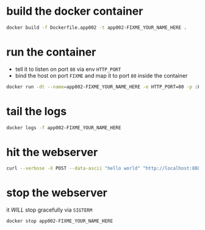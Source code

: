 # build the docker container

```bash
docker build -f Dockerfile.app002 -t app002-FIXME_YOUR_NAME_HERE .
```

# run the container

* tell it to listen on port `80` via env `HTTP_PORT`
* bind the host on port `FIXME` and map it to port `80` inside the container

```bash
docker run -dt --name=app002-FIXME_YOUR_NAME_HERE -e HTTP_PORT=80 -p :FIXME:80 app002-FIXME_YOUR_NAME_HERE
```

# tail the logs

```bash
docker logs -f app002-FIXME_YOUR_NAME_HERE
```

# hit the webserver

```bash
curl --verbose -X POST --data-ascii "hello world" "http://localhost:8888/some/path"
```

# stop the webserver

it *WILL* stop gracefully via `SIGTERM`

```bash
docker stop app002-FIXME_YOUR_NAME_HERE
```